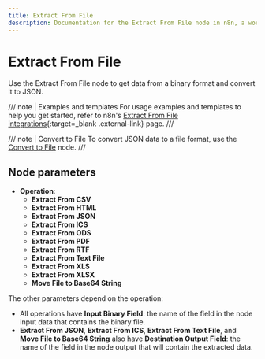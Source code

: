 ```yaml
---
title: Extract From File
description: Documentation for the Extract From File node in n8n, a workflow automation platform. Includes guidance on usage, and links to examples.
---
```


# Extract From File

Use the Extract From File node to get data from a binary format and convert it to JSON.

/// note | Examples and templates
For usage examples and templates to help you get started, refer to n8n's [Extract From File integrations](https://n8n.io/integrations/extract-from-file/){:target=_blank .external-link} page.
///

/// note | Convert to File
To convert JSON data to a file format, use the [Convert to File](/integrations/builtin/core-nodes/n8n-nodes-base.converttofile/) node.
///

## Node parameters

* **Operation**:
	* **Extract From CSV**
	* **Extract From HTML**
	* **Extract From JSON**
	* **Extract From ICS**
	* **Extract From ODS**
	* **Extract From PDF**
	* **Extract From RTF**
	* **Extract From Text File**
	* **Extract From XLS**
	* **Extract From XLSX**
	* **Move File to Base64 String**

The other parameters depend on the operation:

* All operations have **Input Binary Field**: the name of the field in the node input data that contains the binary file.
* **Extract From JSON**, **Extract From ICS**, **Extract From Text File**, and **Move File to Base64 String** also have **Destination Output Field**: the name of the field in the node output that will contain the extracted data.

